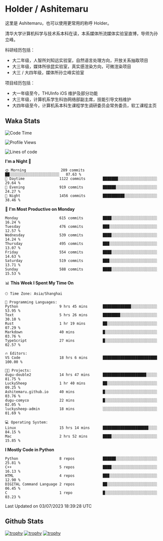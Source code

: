 # Holder / Ashitemaru

这里是 Ashitemaru，也可以使用更常用的称呼 Holder。

清华大学计算机科学与技术系本科在读，本系媒体所流媒体实验室直博，导师为孙立峰。

科研经历包括：

- 大二年级，人智所刘知远实验室，自然语言处理方向，开放关系抽取项目
- 大三年级，媒体所徐昆实验室，真实感渲染方向，可微渲染项目
- 大三 / 大四年级，媒体所孙立峰实验室

项目经历包括：

- 大一年级至今，THUInfo iOS 维护及部分功能
- 大三年级，计算机系学生科协网络部副主席，技能引导文档维护
- 大四年级至今，计算机系本科生课程学生调研委员会常务委员，软工课程主页

## Waka Stats

<!--START_SECTION:waka-->
![Code Time](http://img.shields.io/badge/Code%20Time-964%20hrs-blue)

![Profile Views](http://img.shields.io/badge/Profile%20Views-0-blue)

![Lines of code](https://img.shields.io/badge/From%20Hello%20World%20I%27ve%20Written-2.8%20million%20lines%20of%20code-blue)

**I'm a Night 🦉** 

```text
🌞 Morning                289 commits         ██░░░░░░░░░░░░░░░░░░░░░░░   07.63 % 
🌆 Daytime                1122 commits        ███████░░░░░░░░░░░░░░░░░░   29.64 % 
🌃 Evening                919 commits         ██████░░░░░░░░░░░░░░░░░░░   24.27 % 
🌙 Night                  1456 commits        ██████████░░░░░░░░░░░░░░░   38.46 % 
```
📅 **I'm Most Productive on Monday** 

```text
Monday                   615 commits         ████░░░░░░░░░░░░░░░░░░░░░   16.24 % 
Tuesday                  476 commits         ███░░░░░░░░░░░░░░░░░░░░░░   12.57 % 
Wednesday                539 commits         ████░░░░░░░░░░░░░░░░░░░░░   14.24 % 
Thursday                 495 commits         ███░░░░░░░░░░░░░░░░░░░░░░   13.07 % 
Friday                   554 commits         ████░░░░░░░░░░░░░░░░░░░░░   14.63 % 
Saturday                 519 commits         ███░░░░░░░░░░░░░░░░░░░░░░   13.71 % 
Sunday                   588 commits         ████░░░░░░░░░░░░░░░░░░░░░   15.53 % 
```


📊 **This Week I Spent My Time On** 

```text
🕑︎ Time Zone: Asia/Shanghai

💬 Programming Languages: 
Python                   9 hrs 45 mins       █████████████░░░░░░░░░░░░   53.95 % 
Text                     5 hrs 26 mins       ████████░░░░░░░░░░░░░░░░░   30.10 % 
Rust                     1 hr 19 mins        ██░░░░░░░░░░░░░░░░░░░░░░░   07.29 % 
Markdown                 40 mins             █░░░░░░░░░░░░░░░░░░░░░░░░   03.76 % 
TypeScript               27 mins             █░░░░░░░░░░░░░░░░░░░░░░░░   02.57 % 

🔥 Editors: 
VS Code                  18 hrs 6 mins       █████████████████████████   100.00 % 

🐱‍💻 Projects: 
dugu-double2             14 hrs 47 mins      ████████████████████░░░░░   81.75 % 
LuckySheep               1 hr 40 mins        ██░░░░░░░░░░░░░░░░░░░░░░░   09.25 % 
Ashitemaru.github.io     40 mins             █░░░░░░░░░░░░░░░░░░░░░░░░   03.76 % 
dugu-comyco              22 mins             █░░░░░░░░░░░░░░░░░░░░░░░░   02.05 % 
luckysheep-admin         18 mins             ░░░░░░░░░░░░░░░░░░░░░░░░░   01.69 % 

💻 Operating System: 
Linux                    15 hrs 14 mins      █████████████████████░░░░   84.15 % 
Mac                      2 hrs 52 mins       ████░░░░░░░░░░░░░░░░░░░░░   15.85 % 
```

**I Mostly Code in Python** 

```text
Python                   8 repos             ██████░░░░░░░░░░░░░░░░░░░   25.81 % 
C++                      5 repos             ████░░░░░░░░░░░░░░░░░░░░░   16.13 % 
HTML                     4 repos             ███░░░░░░░░░░░░░░░░░░░░░░   12.90 % 
DIGITAL Command Language 2 repos             ██░░░░░░░░░░░░░░░░░░░░░░░   06.45 % 
C                        1 repo              █░░░░░░░░░░░░░░░░░░░░░░░░   03.23 % 
```




 Last Updated on 03/07/2023 18:39:28 UTC
<!--END_SECTION:waka-->

## Github Stats

[![trophy](https://github-profile-trophy.vercel.app/?username=Ashitemaru&column=7)](https://github.com/Ashitemaru)
[![trophy](https://github-readme-stats.vercel.app/api?username=Ashitemaru&show_icons=true&include_all_commits=true)](https://github.com/Ashitemaru)
[![trophy](https://github-readme-stats.vercel.app/api/top-langs/?username=Ashitemaru&layout=compact)](https://github.com/Ashitemaru)

<!--
**Ashitemaru/Ashitemaru** is a ✨ _special_ ✨ repository because its `README.md` (this file) appears on your GitHub profile.

Here are some ideas to get you started:

- 🔭 I’m currently working on ...
- 🌱 I’m currently learning ...
- 👯 I’m looking to collaborate on ...
- 🤔 I’m looking for help with ...
- 💬 Ask me about ...
- 📫 How to reach me: ...
- 😄 Pronouns: ...
- ⚡ Fun fact: ...
-->
